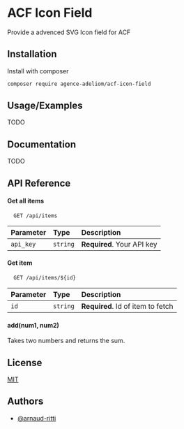 
# ACF Icon Field

Provide a advenced SVG Icon field for ACF


## Installation

Install with composer

```bash
composer require agence-adeliom/acf-icon-field
```

## Usage/Examples

TODO

## Documentation

TODO


## API Reference

#### Get all items

```http
  GET /api/items
```

| Parameter | Type     | Description                |
| :-------- | :------- | :------------------------- |
| `api_key` | `string` | **Required**. Your API key |

#### Get item

```http
  GET /api/items/${id}
```

| Parameter | Type     | Description                       |
| :-------- | :------- | :-------------------------------- |
| `id`      | `string` | **Required**. Id of item to fetch |

#### add(num1, num2)

Takes two numbers and returns the sum.


## License

[MIT](https://choosealicense.com/licenses/mit/)


## Authors

- [@arnaud-ritti](https://github.com/arnaud-ritti)

  